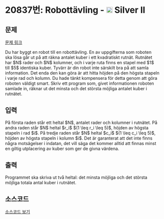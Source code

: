 # 20837번: Robottävling - <img src="https://static.solved.ac/tier_small/9.svg" style="height:20px" /> Silver II

<!-- performance -->

<!-- 문제 제출 후 깃허브에 푸시를 했을 때 제출한 코드의 성능이 입력될 공간입니다.-->

<!-- end -->

## 문제

[문제 링크](https://boj.kr/20837)


<p>Du har byggt en robot till en robottävling. En av uppgifterna som roboten ska lösa går ut på att räkna antalet kuber i ett kvadratiskt rutnät. Rutnätet har $N$ rader och $N$ kolumner, och i varje ruta finns en stapel med $1$ till $5$ identiska kuber. Tyvärr är din robot inte särskilt bra på att samla information. Det enda den kan göra är att hitta höjden på den högsta stapeln i varje rad och kolumn. Du hade tänkt kompensera för detta genom att göra roboten väldigt smart. Skriv ett program som, givet informationen roboten samlade in, räknar ut det minsta och det största möjliga antalet kuber i rutnätet.</p>



## 입력


<p>På första raden står ett heltal $N$, antalet rader och kolumner i rutnätet. På andra raden står $N$ heltal $r_i$ $(1 \leq r_i \leq 5)$, höjden av högsta stapeln i rad $i$. På tredje raden står $N$ heltal $c_i$ $(1 \leq c_i \leq 5)$, höjden av högsta stapeln i kolumn $i$. Det är garanterat att det inte finns några motsägelser i indatan, det vill säga det kommer alltid att finnas minst en giltig utplacering av kuber som ger de givna värdena.</p>



## 출력


<p>Programmet ska skriva ut två heltal: det minsta möjliga och det största möjliga totala antal kuber i rutnätet.</p>



## 소스코드

[소스코드 보기](Robottävling.cpp)